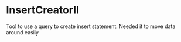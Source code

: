 # InsertCreatorII
Tool to use a query to create insert statement.  Needed it to move data around easily
